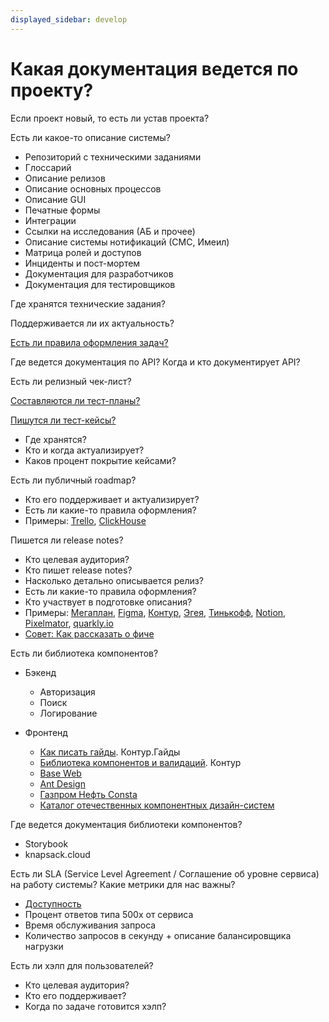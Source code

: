 ```yaml
---
displayed_sidebar: develop
---
```

# Какая документация ведется по проекту?

Если проект новый, то есть ли устав проекта?

Есть ли какое-то описание системы?
- Репозиторий с техническими заданиями
- Глоссарий
- Описание релизов
- Описание основных процессов
- Описание GUI
- Печатные формы
- Интеграции
- Ссылки на исследования (АБ и прочее)
- Описание системы нотификаций (СМС, Имеил)
- Матрица ролей и доступов
- Инциденты и пост-мортем
- Документация для разработчиков
- Документация для тестировщиков

Где хранятся технические задания?

Поддерживается ли их актуальность?

[Есть ли правила оформления задач?](../../po/task-create.md)

Где ведется документация по API? Когда и кто документирует API?

Есть ли релизный чек-лист?

[Составляются ли тест-планы?](./test-plan.md)

[Пишутся ли тест-кейсы?](./test-case.md)
- Где хранятся?
- Кто и когда актуализирует?
- Каков процент покрытие кейсами?

Есть ли публичный roadmap?
- Кто его поддерживает и актуализирует?
- Есть ли какие-то правила оформления?
- Примеры: [Trello](https://trello.com/b/nC8QJJoZ/trello-development-roadmap), [ClickHouse](https://github.com/ClickHouse/ClickHouse/issues/17623)

Пишется ли release notes?
- Кто целевая аудитория?
- Кто пишет release notes?
- Насколько детально описывается релиз?
- Есть ли какие-то правила оформления?
- Кто участвует в подготовке описания?
- Примеры: [Мегаплан](https://megaplan.ru/news/updates/), [Figma](https://releases.figma.com/), [Контур](https://tech.skbkontur.ru/react-ui/#/Changelog), [Эгея](https://blogengine.ru/features/), [Тинькофф](https://digest.tb.ru), [Notion](https://www.notion.so/What-s-New-157765353f2c4705bd45474e5ba8b46c), [Pixelmator](https://www.pixelmator.com/photo/updates/), [quarkly.io](https://quarkly.io/updates)
- [Совет: Как рассказать о фиче](../../po/storytelling.md)

Есть ли библиотека компонентов? 

- Бэкенд
    - Авторизация
    - Поиск
    - Логирование

- Фронтенд
    - [Как писать гайды](https://guides.kontur.ru/principles/guides/). Контур.Гайды
    - [Библиотека компонентов и валидаций](https://github.com/skbkontur/retail-ui). Контур
    - [Base Web](https://baseweb.design)
    - [Ant Design](https://baseweb.design)
    - [Газпром Нефть Consta](http://consta.gazprom-neft.ru/)
    - [Каталог отечественных компонентных дизайн-систем](http://designsystemsclub.ru/)

Где ведется документация библиотеки компонентов? 
- Storybook
- knapsack.cloud

Есть ли SLA (Service Level Agreement / Соглашение об уровне сервиса) на работу системы? Какие метрики для нас важны?

- [Доступность](../attachments/uptime.png)
- Процент ответов типа 500х от сервиса
- Время обслуживания запроса
- Количество запросов в секунду + описание балансировщика нагрузки

Есть ли хэлп для пользователей?
- Кто целевая аудитория?
- Кто его поддерживает?
- Когда по задаче готовится хэлп?